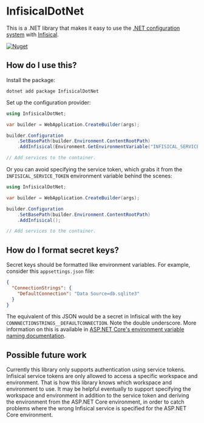 # InfisicalDotNet

This is a .NET library that makes it easy to use the [.NET configuration system](https://learn.microsoft.com/en-us/aspnet/core/fundamentals/configuration/?view=aspnetcore-7.0) with [Infisical](https://infisical.com/).

[![Nuget](https://img.shields.io/nuget/dt/InfisicalDotNet)](https://www.nuget.org/packages/InfisicalDotNet)

## How do I use this?

Install the package:

```shell
dotnet add package InfisicalDotNet
```

Set up the configuration provider:

```csharp
using InfisicalDotNet;

var builder = WebApplication.CreateBuilder(args);

builder.Configuration
    .SetBasePath(builder.Environment.ContentRootPath)
    .AddInfisical(Environment.GetEnvironmentVariable("INFISICAL_SERVICE_TOKEN"));

// Add services to the container.
```

Or you can avoid specifying the service token, which grabs it from the `INFISICAL_SERVICE_TOKEN` environment variable behind the scenes:

```csharp
using InfisicalDotNet;

var builder = WebApplication.CreateBuilder(args);

builder.Configuration
    .SetBasePath(builder.Environment.ContentRootPath)
    .AddInfisical();

// Add services to the container.
```

## How do I format secret keys?

Secret keys should be formatted like environment variables. For example, consider this `appsettings.json` file:

```json
{
  "ConnectionStrings": {
    "DefaultConnection": "Data Source=db.sqlite3"
  }
}
```

The equivalent of this JSON would be a secret in Infisical with the key `CONNNECTIONSTRINGS__DEFAULTCONNECTION`. Note the double underscore. More information on this is available in [ASP.NET Core's environment variable naming documentation](https://learn.microsoft.com/en-us/aspnet/core/fundamentals/configuration/?view=aspnetcore-7.0#naming-of-environment-variables).

## Possible future work

Currently this library only supports authentication using service tokens. Infisical service tokens are only allowed to access a specific workspace and environment. That is how this library knows which workspace and environment to use. It may be helpful eventually to support specifying the workspace and environment in addition to the service token and deriving the environment from the ASP.NET Core environment, in order to catch problems where the wrong Infisical service is specified for the ASP.NET Core environment. 
